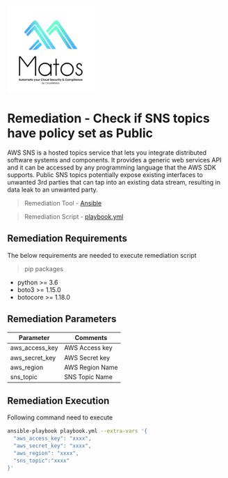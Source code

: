 
[<img src="https://github.com/cloudmatos/matos/blob/master/images/matos-logo.png" width="200" height="200">](https://www.cloudmatos.com/)

# Remediation - Check if SNS topics have policy set as Public
AWS SNS is a hosted topics service that lets you integrate distributed software systems and components. It provides a generic web services API and it can be accessed by any programming language that the AWS SDK supports.
Public SNS topics potentially expose existing interfaces to unwanted 3rd parties that can tap into an existing data stream, resulting in data leak to an unwanted party.


> Remediation Tool   - [Ansible](https://www.ansible.com/)

> Remediation Script - [playbook.yml](playbook.yml)

## Remediation Requirements
The below requirements are needed to execute remediation script

> pip packages
- python >= 3.6
- boto3 >= 1.15.0
- botocore >= 1.18.0

## Remediation Parameters

| Parameter      | Comments        |
|----------------|-----------------|
| aws_access_key | AWS Access key  |
| aws_secret_key | AWS Secret key  |
| aws_region     | AWS Region Name |
| sns_topic      | SNS Topic Name  |



## Remediation Execution
Following command need to execute
```sh
ansible-playbook playbook.yml --extra-vars '{
  "aws_access_key": "xxxx",
  "aws_secret_key": "xxxx",
  "aws_region": "xxxx",
  "sns_topic":"xxxx"
}'
```
